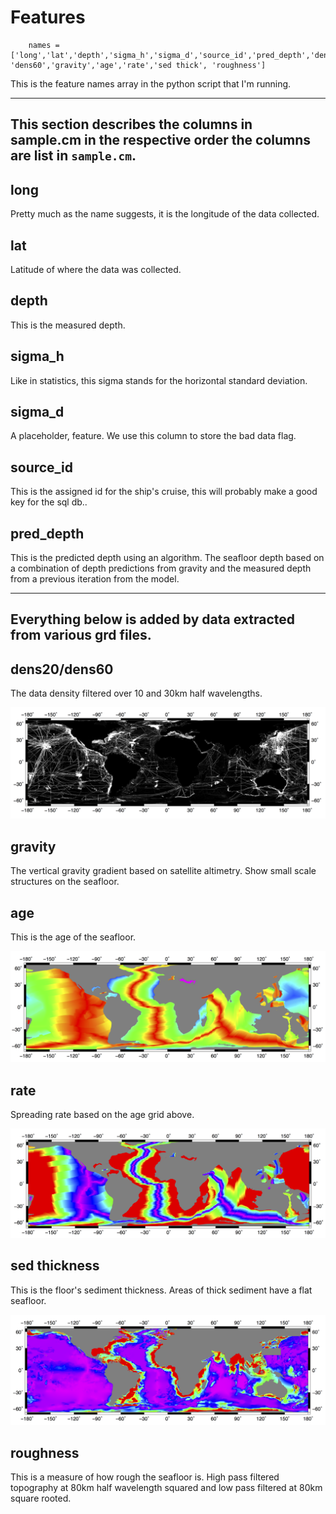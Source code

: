 # Features
        names = ['long','lat','depth','sigma_h','sigma_d','source_id','pred_depth','dens20', 'dens60','gravity','age','rate','sed thick', 'roughness']

This is the feature names array in the python script that I'm running.

---
## This section describes the columns in sample.cm in the respective order the columns are list in `sample.cm`.
## long

Pretty much as the name suggests, it is the longitude of the data collected.

## lat

Latitude of where the data was collected.

## depth

This is the measured depth.

## sigma_h

Like in statistics, this sigma stands for the horizontal standard deviation.

## sigma_d

A placeholder, feature. We use this column to store the bad data flag.

## source_id

This is the assigned id for the ship's cruise, this will probably make a good key for the sql db..

## pred_depth

This is the predicted depth using an algorithm. The seafloor depth based on a combination of depth predictions from gravity and the measured depth from a previous iteration from the model.

---
## Everything below is added by data extracted from various grd files.
## dens20/dens60

The data density filtered over 10 and 30km half wavelengths.

![map of dens20](static/images/dens20.png?raw=true "Map of dens20")

## gravity

The vertical gravity gradient based on satellite altimetry. Show small scale structures on the seafloor.

## age

This is the age of the seafloor.

![map of age](static/images/agev2.png?raw=true "Map of seafloor age (roygbiv scale inverted")

## rate

Spreading rate based on the age grid above.

![map of rate](static/images/rate.png?raw=true "Map of rate")

## sed thickness

This is the floor's sediment thickness. Areas of thick sediment have a flat seafloor.

![map of sed thickness](static/images/sed.png?raw=true "Map of sediment thickness")

## roughness

This is a measure of how rough the seafloor is. High pass filtered topography at 80km half wavelength squared and low pass filtered at 80km square rooted.

